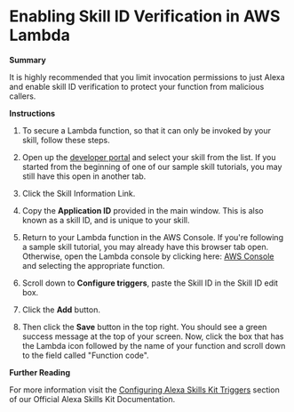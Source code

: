 # Enabling Skill ID Verification in AWS Lambda


**Summary**

It is highly recommended that you limit invocation permissions to just Alexa and enable skill ID verification to protect your function from malicious callers.

**Instructions**


1. To secure a Lambda function, so that it can only be invoked by your skill, follow these steps.


2. Open up the [developer portal](https://developer.amazon.com/edw/home.html#/skills) and select your skill from the list. If you started from the beginning of one of our sample skill tutorials, you may still have this open in another tab.


3. Click the Skill Information Link.


4. Copy the **Application ID** provided in the main window. This is also known as a skill ID, and is unique to your skill.


5. Return to your Lambda function in the AWS Console. If you're following a sample skill tutorial, you may already have this browser tab open. Otherwise, open the Lambda console by clicking here: [AWS Console](https://console.aws.amazon.com/lambda/home?region=us-east-1#/functions) and selecting the appropriate function. 


6. Scroll down to **Configure triggers**, paste the Skill ID in the Skill ID edit box.


7. Click the **Add** button. 


8. Then click the **Save** button in the top right. You should see a green success message at the top of your screen. Now, click the box that has the Lambda icon followed by the name of your function and scroll down to the field called "Function code".


**Further Reading**

For more information visit the [Configuring Alexa Skills Kit Triggers](https://developer.amazon.com/docs/custom-skills/host-a-custom-skill-as-an-aws-lambda-function.html#configuring-the-alexa-skills-kit-trigger) section of our Official Alexa Skills Kit Documentation.




